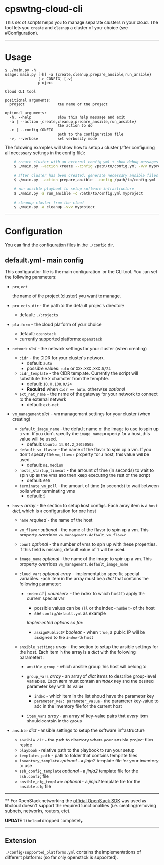 # cpswtng-cloud-cli

This set of scripts helps you to manage separate clusters in your cloud. The tool lets you `create` and `cleanup` a
cluster of your choice (see #Configuration).

---
# Usage

    $ ./main.py -h
    usage: main.py [-h] -a {create,cleanup,prepare_ansible,run_ansible}
                   [-c CONFIG] [-v]
                   project
    
    Cloud CLI tool
    
    positional arguments:
      project               the name of the project
    
    optional arguments:
      -h, --help            show this help message and exit
      -a | --action {create,cleanup,prepare_ansible,run_ansible}
                            the action to do
      -c | --config CONFIG
                            path to the configuration file
      -v, --verbose         set verbosity mode

The following examples will show how to setup a cluster (after configuring all necessary settings in the config file):

```sh
    # create cluster with an external config.yml + show debug messages
    $ ./main.py --action create --config /path/to/config.yml -vvv myproject
    
    # after cluster has been created, generate necessary ansible files + show only 'info' level logging
    $ ./main.py --action prepare_ansible --config /path/to/config.yml -vv myproject
    
    # run ansible playbook to setup software infrastructure
    $ ./main.py -a run_ansible -c /path/to/config.yml myproject
    
    # cleanup cluster from the cloud
    $ ./main.py -a cleanup -vvv myproject
```

---

# Configuration

You can find the configuration files in the `./config` dir.
 
## default.yml - main config

This configuration file is the main configuration for the CLI tool. You can set the following parameters:
 
 * `project`
    
    the name of the project (cluster) you want to manage.
    
 * `projects_dir` - the path to the default projects directory
    * default: `./projects`
   
 * `platform` - the cloud platform of your choice
    * default: `openstack`
    * currently supported platforms: `openstack`
    
 * `network` _dict_ - the network settings for your cluster (when creating)
    * `cidr` - the CIDR for your cluster's network. 
        * default: `auto`
        * possible values: `auto` or `XXX.XXX.XXX.0/24`
    * `cidr_template` - the CIDR template. Currently the script will substitute the `X` character from the template. 
        * default: `10.X.100.0/24`
        * __Required__ when `cidr == auto`, otherwise _optional_ 
    * `ext_net_name` - the name of the gateway for your network to connect to the external network
        * default: `ext-net`
        
 * `vm_management` _dict_ - vm management settings for your cluster (when creating)
    * `default_image_name` - the default name of the image to use to spin up a vm.
        If you don't specify the `image_name` property for a host, this value will be used.
        * default: `Ubuntu 14.04.2_20150505`
    * `default_vm_flavor` - the name of the flavor to spin up a vm.
        If you don't specify the `vm_flavor` property for a host, this value will be used.
        * default: `m1.medium`
    * `hosts_startup_timeout` - the amount of time (in seconds) to wait to spin up all the vms and then keep executing
        the rest of the script
        * default: `600`
    * `terminate_vm_poll` - the amount of time (in seconds) to wait between polls when terminating vms
        * default: `5`
        
 * `hosts` _array_ - the section to setup host configs. Each array item is a `host` _dict_, which is a configuration
                     for one host
    * `name` _required_ - the name of the host
    * `vm_flavor` _optional_ - the name of the flavor to spin up a vm. This property overrides
                                `vm_management.default_vm_flavor`
    * `count` _optional_ - the number of vms to spin up with these properties. If this field is missing, default
                        value of `1` will be used.
    * `image_name` _optional_ - the name of the image to spin up a vm. This property overrides
        `vm_management.default_image_name`
    * `cloud_vars` _optional_ _array_ - implementation specific special variables. Each item in the array must be a
        _dict_ that contains the following parameter:
         * `index` _all | \<number\>_ - the index to which host to apply the current special var
            * possible values can be `all` or the index `<number>` of the host
            * see `config/default.yml` as example
            
            _Implemented options so far:_

            * `assignPublicIP` _boolean_ - when `true`, a public IP will be assigned to the `index`-th host
                
    * `ansible_settings` _array_ - the section to setup the ansible settings for the host. Each item in the array
                                    is a _dict_ with the following parameters:
        * `ansible_group` - which ansible group this host will belong to
        * `group_vars` _array_ - an array of _dict_ items to describe group-level variables. Each item must contain
                                an _index_ key and the desired parameter key with its value
          * `index` - which item in the list should have the parameter key
          * `parameter_key: parameter_value` - the parameter key-value to add in the inventory file for the current host
 
        * `item_vars` _array_ - an array of key-value pairs that _every_ item should contain in the group
                 
 * `ansible` _dict_ - ansible settings to setup the software infrastructure
    * `ansible_dir` - the path to directory where your ansible project files reside
    * `playbook` - relative path to the playbook to run your setup
    * `templates_path` - path to folder that contains template files
    * `inventory_template` _optional_ - a _jinja2_ template file for your inventory to use
    * `ssh_config_template` _optional_ - a _jinja2_ template file for the `ssh.config` file
    * `ansible_cfg_template` _optional_ - a _jinja2_ template file for the `ansible.cfg` file
                 
                 
---

** For OpenStack networking the
[official OpenStack SDK](http://developer.openstack.org/sdks/python/openstacksdk/users/index.html) was used as libcloud
doesn't support the required functionalities (i.e. creating/removing subnets, networks, routers, etc).

**UPDATE** `libcloud` dropped completely.

---

## Extension

`./config/supported_platforms.yml` contains the implementations of different platforms (so far only openstack is supported).

